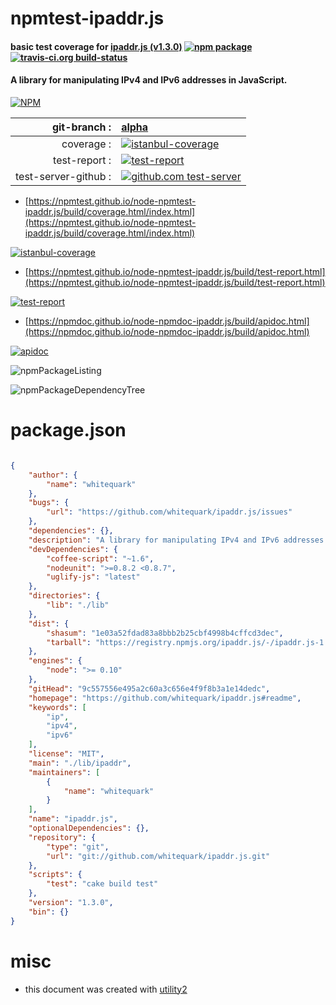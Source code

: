# npmtest-ipaddr.js

#### basic test coverage for  [ipaddr.js (v1.3.0)](https://github.com/whitequark/ipaddr.js#readme)  [![npm package](https://img.shields.io/npm/v/npmtest-ipaddr.js.svg?style=flat-square)](https://www.npmjs.org/package/npmtest-ipaddr.js) [![travis-ci.org build-status](https://api.travis-ci.org/npmtest/node-npmtest-ipaddr.js.svg)](https://travis-ci.org/npmtest/node-npmtest-ipaddr.js)

#### A library for manipulating IPv4 and IPv6 addresses in JavaScript.

[![NPM](https://nodei.co/npm/ipaddr.js.png?downloads=true&downloadRank=true&stars=true)](https://www.npmjs.com/package/ipaddr.js)

| git-branch : | [alpha](https://github.com/npmtest/node-npmtest-ipaddr.js/tree/alpha)|
|--:|:--|
| coverage : | [![istanbul-coverage](https://npmtest.github.io/node-npmtest-ipaddr.js/build/coverage.badge.svg)](https://npmtest.github.io/node-npmtest-ipaddr.js/build/coverage.html/index.html)|
| test-report : | [![test-report](https://npmtest.github.io/node-npmtest-ipaddr.js/build/test-report.badge.svg)](https://npmtest.github.io/node-npmtest-ipaddr.js/build/test-report.html)|
| test-server-github : | [![github.com test-server](https://npmtest.github.io/node-npmtest-ipaddr.js/GitHub-Mark-32px.png)](https://npmtest.github.io/node-npmtest-ipaddr.js/build/app/index.html) | | build-artifacts : | [![build-artifacts](https://npmtest.github.io/node-npmtest-ipaddr.js/glyphicons_144_folder_open.png)](https://github.com/npmtest/node-npmtest-ipaddr.js/tree/gh-pages/build)|

- [https://npmtest.github.io/node-npmtest-ipaddr.js/build/coverage.html/index.html](https://npmtest.github.io/node-npmtest-ipaddr.js/build/coverage.html/index.html)

[![istanbul-coverage](https://npmtest.github.io/node-npmtest-ipaddr.js/build/screenCapture.buildCi.browser.%252Ftmp%252Fbuild%252Fcoverage.lib.html.png)](https://npmtest.github.io/node-npmtest-ipaddr.js/build/coverage.html/index.html)

- [https://npmtest.github.io/node-npmtest-ipaddr.js/build/test-report.html](https://npmtest.github.io/node-npmtest-ipaddr.js/build/test-report.html)

[![test-report](https://npmtest.github.io/node-npmtest-ipaddr.js/build/screenCapture.buildCi.browser.%252Ftmp%252Fbuild%252Ftest-report.html.png)](https://npmtest.github.io/node-npmtest-ipaddr.js/build/test-report.html)

- [https://npmdoc.github.io/node-npmdoc-ipaddr.js/build/apidoc.html](https://npmdoc.github.io/node-npmdoc-ipaddr.js/build/apidoc.html)

[![apidoc](https://npmdoc.github.io/node-npmdoc-ipaddr.js/build/screenCapture.buildCi.browser.%252Ftmp%252Fbuild%252Fapidoc.html.png)](https://npmdoc.github.io/node-npmdoc-ipaddr.js/build/apidoc.html)

![npmPackageListing](https://npmtest.github.io/node-npmtest-ipaddr.js/build/screenCapture.npmPackageListing.svg)

![npmPackageDependencyTree](https://npmtest.github.io/node-npmtest-ipaddr.js/build/screenCapture.npmPackageDependencyTree.svg)



# package.json

```json

{
    "author": {
        "name": "whitequark"
    },
    "bugs": {
        "url": "https://github.com/whitequark/ipaddr.js/issues"
    },
    "dependencies": {},
    "description": "A library for manipulating IPv4 and IPv6 addresses in JavaScript.",
    "devDependencies": {
        "coffee-script": "~1.6",
        "nodeunit": ">=0.8.2 <0.8.7",
        "uglify-js": "latest"
    },
    "directories": {
        "lib": "./lib"
    },
    "dist": {
        "shasum": "1e03a52fdad83a8bbb2b25cbf4998b4cffcd3dec",
        "tarball": "https://registry.npmjs.org/ipaddr.js/-/ipaddr.js-1.3.0.tgz"
    },
    "engines": {
        "node": ">= 0.10"
    },
    "gitHead": "9c557556e495a2c60a3c656e4f9f8b3a1e14dedc",
    "homepage": "https://github.com/whitequark/ipaddr.js#readme",
    "keywords": [
        "ip",
        "ipv4",
        "ipv6"
    ],
    "license": "MIT",
    "main": "./lib/ipaddr",
    "maintainers": [
        {
            "name": "whitequark"
        }
    ],
    "name": "ipaddr.js",
    "optionalDependencies": {},
    "repository": {
        "type": "git",
        "url": "git://github.com/whitequark/ipaddr.js.git"
    },
    "scripts": {
        "test": "cake build test"
    },
    "version": "1.3.0",
    "bin": {}
}
```



# misc
- this document was created with [utility2](https://github.com/kaizhu256/node-utility2)
